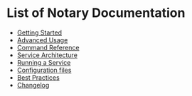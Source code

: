 <!--* [metadata]>
+++
title = "Docker Notary"
description = "List of Notary Documentation"
keywords = ["docker, notary, trust, image, signing, repository, tuf"]
[menu.main]
identifier="mn_notary"
parent="mn_components"
weight=4
+++
<![end-metadata]-->

# List of Notary Documentation

* [Getting Started](getting_started.md)
* [Advanced Usage](advanced_usage.md)
* [Command Reference](command_reference.md)
* [Service Architecture](service_architecture.md)
* [Running a Service](running_a_service.md)
* [Configuration files](reference/index.md)
* [Best Practices](best_practices.md)
* [Changelog](changelog.md)
